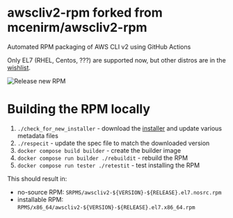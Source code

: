 # awscliv2-rpm forked from mcenirm/awscliv2-rpm

Automated RPM packaging of AWS CLI v2 using GitHub Actions

Only EL7 (RHEL, Centos, ???) are supported now, but other distros are in the [wishlist](goals.md).

![Release new RPM](https://github.com/mcenirm/awscliv2-rpm/workflows/Release%20new%20RPM/badge.svg?branch=main&event=schedule)


# Building the RPM locally

1. `./check_for_new_installer` - download the [installer](https://awscli.amazonaws.com/awscli-exe-linux-x86_64.zip) and update various metadata files
1. `./respecit` - update the spec file to match the downloaded version
1. `docker compose build builder` - create the builder image
1. `docker compose run builder ./rebuildit` - rebuild the RPM
1. `docker compose run tester ./retestit` - test installing the RPM

This should result in:
* no-source RPM: `SRPMS/awscliv2-${VERSION}-${RELEASE}.el7.nosrc.rpm`
* installable RPM: `RPMS/x86_64/awscliv2-${VERSION}-${RELEASE}.el7.x86_64.rpm`
